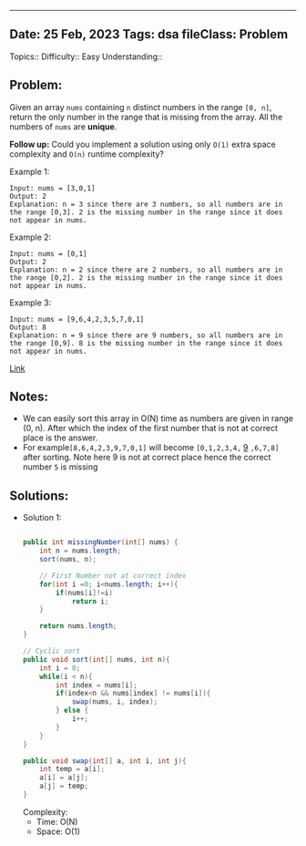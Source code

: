 
---
Date: 25 Feb, 2023
Tags: dsa
fileClass: Problem
---
Topics:: 
Difficulty::  Easy
Understanding:: 
## Problem: 
 Given an array `nums` containing `n` distinct numbers in the range `[0, n]`, return the only number in the range that is missing from the array. All the numbers of `nums` are **unique**.

**Follow up:** Could you implement a solution using only `O(1)` extra space complexity and `O(n)` runtime complexity?

Example 1:

	Input: nums = [3,0,1]
	Output: 2
	Explanation: n = 3 since there are 3 numbers, so all numbers are in the range [0,3]. 2 is the missing number in the range since it does not appear in nums.

Example 2:

	Input: nums = [0,1]
	Output: 2
	Explanation: n = 2 since there are 2 numbers, so all numbers are in the range [0,2]. 2 is the missing number in the range since it does not appear in nums.

Example 3:

	Input: nums = [9,6,4,2,3,5,7,0,1]
	Output: 8
	Explanation: n = 9 since there are 9 numbers, so all numbers are in the range [0,9]. 8 is the missing number in the range since it does not appear in nums.

[Link]( https://leetcode.com/problems/missing-number/)

## Notes: 
- We can easily sort this array in O(N) time as numbers are given in range (0, n). After which the index of the first number that is not at correct place is the answer.
- For example`[8,6,4,2,3,9,7,0,1]` will become `[0,1,2,3,4,` <u>9</u> `,6,7,8]` after sorting. Note here 9 is not at correct place hence the correct number `5` is missing

## Solutions: 

- Solution 1: 
	```java
	
	public int missingNumber(int[] nums) {
        int n = nums.length;
        sort(nums, n);

        // First Number not at correct index
        for(int i =0; i<nums.length; i++){
            if(nums[i]!=i)
                return i;
        }

        return nums.length;
    }

	// Cyclic sort
    public void sort(int[] nums, int n){
        int i = 0;
        while(i < n){
            int index = nums[i];
            if(index<n && nums[index] != nums[i]){
                swap(nums, i, index);
            } else {
                i++;
            }
        }
    }

    public void swap(int[] a, int i, int j){
        int temp = a[i];
        a[i] = a[j];
        a[j] = temp;
    }
	
	```
	Complexity: 
	- Time: O(N)
	- Space: O(1)

